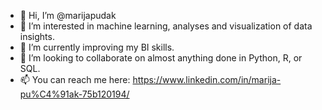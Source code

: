 - 👋 Hi, I’m @marijapudak
- 👀 I’m interested in machine learning, analyses and visualization of data insights.
- 🌱 I’m currently improving my BI skills.
- 💞️ I’m looking to collaborate on almost anything done in Python, R, or SQL.
- 📫 You can reach me here: https://www.linkedin.com/in/marija-pu%C4%91ak-75b120194/ 

<!---
marijapudak/marijapudak is a ✨ special ✨ repository because its `README.md` (this file) appears on your GitHub profile.
You can click the Preview link to take a look at your changes.
--->
